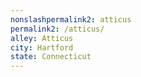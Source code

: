 ```yaml
---
﻿nonslashpermalink2: atticus
permalink2: /atticus/
alley: Atticus
city: Hartford
state: Connecticut
---
```


